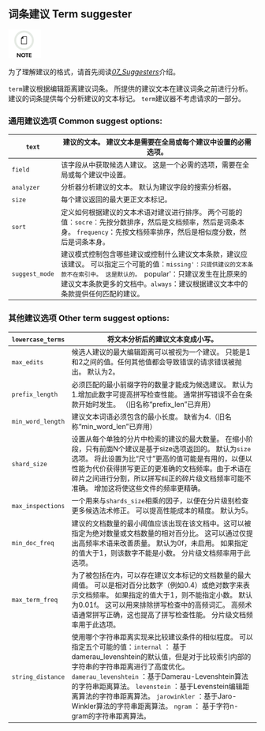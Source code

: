 ## 词条建议 Term suggester

![Note](/images/icons/note.png)

为了理解建议的格式，请首先阅读[_07_Suggesters_](search-suggesters.html)介绍。

`term`建议根据编辑距离建议词条。 所提供的建议文本在建议词条之前进行分析。 建议的词条提供每个分析建议的文本标记。 `term`建议器不考虑请求的一部分。

### 通用建议选项 Common suggest options:

`text`| 建议的文本。 建议文本是需要在全局或每个建议中设置的必需选项。     
---|---    
`field`| 该字段从中获取候选人建议。 这是一个必需的选项，需要在全局或每个建议中设置。
`analyzer`| 分析器分析建议的文本。 默认为建议字段的搜索分析器。    
`size`| 每个建议返回的最大更正文本标记。     
`sort`| 定义如何根据建议的文本术语对建议进行排序。 两个可能的值：`socre`：先按分数排序，然后是文档频率，然后是词条本身。 `frequency`：先按文档频率排序，然后是相似度分数，然后是词条本身。
`suggest_mode`| 建议模式控制包含哪些建议或控制什么建议文本条款，建议应该建议。 可以指定三个可能的值：`missing'：只提供建议的文本条款不在索引中。 这是默认的。 `popular'：只建议发生在比原来的建议文本条款更多的文档中。`always`：建议根据建议文本中的条款提供任何匹配的建议。

  
  
### 其他建议选项 Other term suggest options:

`lowercase_terms`| 将文本分析后的建议文本变成小写。   
---|---    
`max_edits`| 候选人建议的最大编辑距离可以被视为一个建议。 只能是1和2之间的值。任何其他值都会导致错误的请求错误被抛出。 默认为2。    
`prefix_length`| 必须匹配的最小前缀字符的数量才能成为候选建议。 默认为1.增加此数字可提高拼写检查性能。 通常拼写错误不会在条款开始时发生。 （旧名称“prefix_len”已弃用）   
`min_word_length`|建议文本词语必须包含的最小长度。 缺省为4.（旧名称“min_word_len”已弃用）     
`shard_size`| 设置从每个单独的分片中检索的建议的最大数量。 在缩小阶段，只有前面N个建议是基于size选项返回的。 默认为`size`选项。 将此设置为比“尺寸”更高的值可能是有用的，以便以性能为代价获得拼写更正的更准确的文档频率。由于术语在碎片之间进行分割，所以拼写纠正的碎片级文档频率可能不准确。 增加这将使这些文件的频率更精确。
`max_inspections`| 一个用来与`shards_size`相乘的因子，以便在分片级别检查更多候选法术修正。 可以提高性能成本的精度。 默认为5。
`min_doc_freq`| 建议的文档数量的最小阈值应该出现在该文档中。这可以被指定为绝对数量或文档数量的相对百分比。 这可以通过仅提出高频率术语来改善质量。 默认为0f，未启用。 如果指定的值大于1，则该数字不能是小数。 分片级文档频率用于此选项。    
`max_term_freq`| 为了被包括在内，可以存在建议文本标记的文档数量的最大阈值。 可以是相对百分比数字（例如0.4）或绝对数字来表示文档频率。 如果指定的值大于1，则不能指定小数。 默认为0.01f。 这可以用来排除拼写检查中的高频词汇。 高频术语通常拼写正确，这也提高了拼写检查性能。 分片级文档频率用于此选项。
`string_distance`| 使用哪个字符串距离实现来比较建议条件的相似程度。 可以指定五个可能的值：`internal` ： 基于damerau_levenshtein的默认值，但是对于比较索引内部的字符串的字符串距离进行了高度优化。 `damerau_levenshtein` ：基于Damerau-Levenshtein算法的字符串距离算法。 `levenstein` ：基于Levenstein编辑距离算法的字符串距离算法。 `jarowinkler` ：基于Jaro-Winkler算法的字符串距离算法。 `ngram` ： 基于字符n-gram的字符串距离算法。